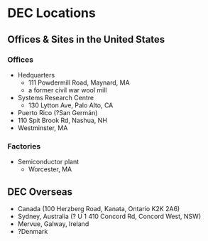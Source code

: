 DEC Locations
=============

## Offices & Sites in the United States
### Offices
- Hedquarters
    - 111 Powdermill Road, Maynard, MA
    - a former civil war wool mill
- Systems Research Centre
    - 130 Lytton Ave, Palo Alto, CA
- Puerto Rico (?San Germán)
- 110 Spit Brook Rd, Nashua, NH
- Westminster, MA

### Factories
- Semiconductor plant
    - Worcester, MA

## DEC Overseas
- Canada (100 Herzberg Road, Kanata, Ontario K2K 2A6)
- Sydney, Australia (? U 1 410 Concord Rd, Concord West, NSW)
- Mervue, Galway, Ireland
- ?Denmark
